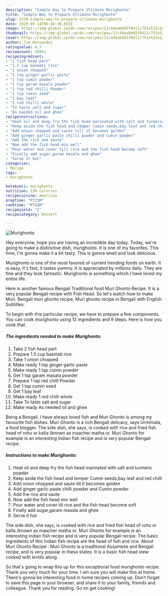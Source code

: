 ```yaml
---
description: "Simple Way to Prepare Ultimate Murighonto"
title: "Simple Way to Prepare Ultimate Murighonto"
slug: 2239-simple-way-to-prepare-ultimate-murighonto
date: 2020-09-14T06:34:38.653Z
image: https://img-global.cpcdn.com/recipes/11c4deabb65f0411/751x532cq70/murighonto-recipe-main-photo.jpg
thumbnail: https://img-global.cpcdn.com/recipes/11c4deabb65f0411/751x532cq70/murighonto-recipe-main-photo.jpg
cover: https://img-global.cpcdn.com/recipes/11c4deabb65f0411/751x532cq70/murighonto-recipe-main-photo.jpg
author: Jim Hernandez
ratingvalue: 4.7
reviewcount: 28951
recipeingredient:
- "2 fish head part"
- "1.5 cup basmati rice"
- "1 onion chopped"
- "1 tsp ginger garlic paste"
- "1 tsp cumin powder"
- "1 tsp garam masala powder"
- "1 tsp red chilli Powder"
- "1 tsp cumin seed"
- "1 bay leaf"
- "1 red chilli whole"
- "To taste salt and sugar"
- "As needed oil and ghee"
recipeinstructions:
- "Heat oil and deep fry the fish head marinated with salt and turmeric powder"
- "Keep aside the fish head and temper Cumin seeds,bay leaf and red chilli"
- "Add onion chopped and saute till it becomes golden"
- "Add ginger garlic paste chilli powder and Cumin powder"
- "Add the rice and saute"
- "Now add the fish head mix well"
- "Pour water and cover till rice and the fish head become soft"
- "Finally add sugar,garam masala and ghee"
- "Serve it hot"
categories:
- Recipe
tags:
- murighonto

katakunci: murighonto 
nutrition: 130 calories
recipecuisine: American
preptime: "PT25M"
cooktime: "PT42M"
recipeyield: "2"
recipecategory: Dessert

---
```



![Murighonto](https://img-global.cpcdn.com/recipes/11c4deabb65f0411/751x532cq70/murighonto-recipe-main-photo.jpg)

Hey everyone, hope you are having an incredible day today. Today, we're going to make a distinctive dish, murighonto. It is one of my favorites. This time, I'm gonna make it a bit tasty. This is gonna smell and look delicious.

Murighonto is one of the most favored of current trending foods on earth. It is easy, it's fast, it tastes yummy. It is appreciated by millions daily. They are fine and they look fantastic. Murighonto is something which I have loved my entire life.

Here is another famous Bengali Traditional food Muri Ghonto Recipe. It is a very popular Bengali recipe with Fish Head. So let&#39;s watch how to make Muri. Bengali muri ghonto recipe, Muri ghonto recipe in Bengali with English Subtitles.


To begin with this particular recipe, we have to prepare a few components. You can cook murighonto using 12 ingredients and 9 steps. Here is how you cook that.

<!--inarticleads1-->

##### The ingredients needed to make Murighonto:

1. Take 2 fish head part
1. Prepare 1.5 cup basmati rice
1. Take 1 onion chopped
1. Make ready 1 tsp ginger garlic paste
1. Make ready 1 tsp cumin powder
1. Get 1 tsp garam masala powder
1. Prepare 1 tsp red chilli Powder
1. Get 1 tsp cumin seed
1. Get 1 bay leaf
1. Make ready 1 red chilli whole
1. Take To taste salt and sugar
1. Make ready As needed oil and ghee


Being a Bengali, I have always loved fish and Muri Ghonto is among my favourite fish dishes. Muri Ghonto is a rich Bengali delicacy, says Urmimala, a food blogger. The side dish, she says, is cooked with rice and fried fish head of rohu or katla (known as maacher matha or. Muri Ghonto for example is an interesting Indian fish recipe and is very popular Bengali recipe. 

<!--inarticleads2-->

##### Instructions to make Murighonto:

1. Heat oil and deep fry the fish head marinated with salt and turmeric powder
1. Keep aside the fish head and temper Cumin seeds,bay leaf and red chilli
1. Add onion chopped and saute till it becomes golden
1. Add ginger garlic paste chilli powder and Cumin powder
1. Add the rice and saute
1. Now add the fish head mix well
1. Pour water and cover till rice and the fish head become soft
1. Finally add sugar,garam masala and ghee
1. Serve it hot


The side dish, she says, is cooked with rice and fried fish head of rohu or katla (known as maacher matha or. Muri Ghonto for example is an interesting Indian fish recipe and is very popular Bengali recipe. The basic ingredients of this Indian fish recipe are the head of fish and rice. About Muri Ghonto Recipe : Muri Ghonto is a traditional Assamese and Bengali recipe, and is very popular in these states. It is a basic fish head stew cooked with lentils along. 

So that's going to wrap this up for this exceptional food murighonto recipe. Thank you very much for your time. I am sure you will make this at home. There's gonna be interesting food in home recipes coming up. Don't forget to save this page in your browser, and share it to your family, friends and colleague. Thank you for reading. Go on get cooking!
